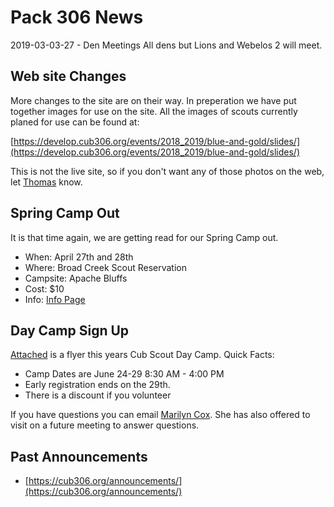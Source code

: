 # Pack 306 News #
2019-03-03-27 - Den Meetings
All dens but Lions and Webelos 2 will meet.

## Web site Changes ##
More changes to the site are on their way. In preperation we have put together images for use on the site. All the images of scouts currently planed for use can be found at:

[https://develop.cub306.org/events/2018_2019/blue-and-gold/slides/](https://develop.cub306.org/events/2018_2019/blue-and-gold/slides/)

This is not the live site, so if you don't want any of those photos on the web, let [Thomas](mailto:cubmaster@cub306.org?subject=remove) know.

## Spring Camp Out ##
It is that time again, we are getting read for our Spring Camp out.

* When: April 27th and 28th
* Where: Broad Creek Scout Reservation 
* Campsite: Apache Bluffs
* Cost: $10
* Info: [Info Page](https://cub306.org/events/2018_2019/spring_campout/)

## Day Camp Sign Up ##
[Attached](2019-03-13/CampArrowheadDayCamp2019flyer.pdf) is a flyer this years Cub Scout Day Camp.
Quick Facts:

* Camp Dates are June 24-29 8:30 AM - 4:00 PM
* Early registration ends on the 29th. 
* There is a discount if you volunteer

If you have questions you can email [Marilyn Cox](arrowheaddaycamp@gmail.com?subject=Questions%20From%20Pack%20306). She has also offered to visit on a future meeting to answer questions.

## Past Announcements ##
* [https://cub306.org/announcements/](https://cub306.org/announcements/)